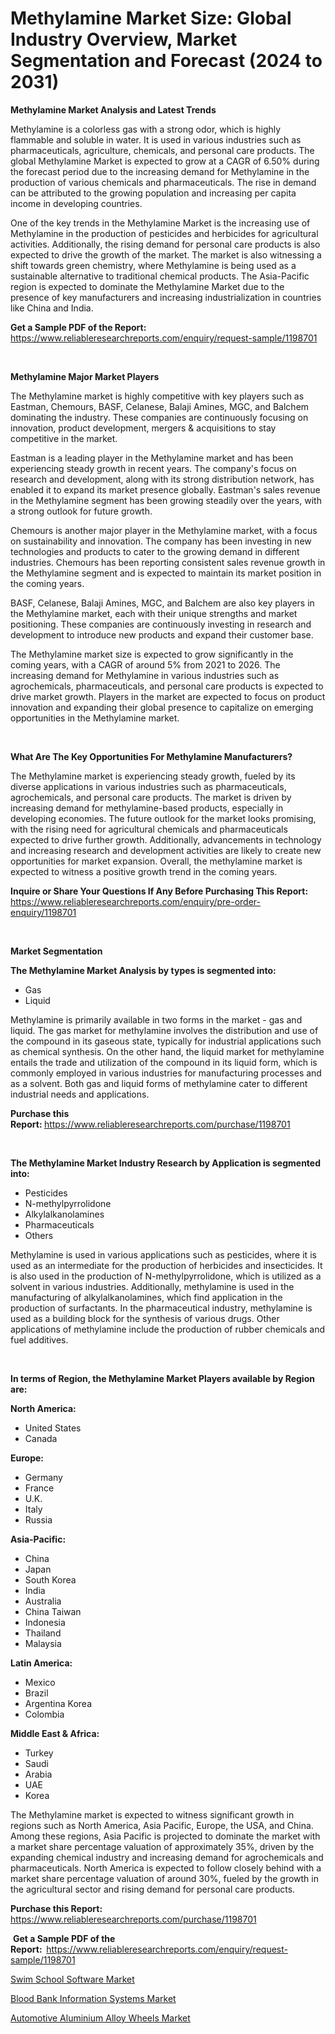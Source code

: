 <p><h1>Methylamine Market Size: Global Industry Overview, Market Segmentation and Forecast (2024 to 2031)</h1></p><p><strong>Methylamine Market Analysis and Latest Trends</strong></p>
<p><p>Methylamine is a colorless gas with a strong odor, which is highly flammable and soluble in water. It is used in various industries such as pharmaceuticals, agriculture, chemicals, and personal care products. The global Methylamine Market is expected to grow at a CAGR of 6.50% during the forecast period due to the increasing demand for Methylamine in the production of various chemicals and pharmaceuticals. The rise in demand can be attributed to the growing population and increasing per capita income in developing countries.</p><p>One of the key trends in the Methylamine Market is the increasing use of Methylamine in the production of pesticides and herbicides for agricultural activities. Additionally, the rising demand for personal care products is also expected to drive the growth of the market. The market is also witnessing a shift towards green chemistry, where Methylamine is being used as a sustainable alternative to traditional chemical products. The Asia-Pacific region is expected to dominate the Methylamine Market due to the presence of key manufacturers and increasing industrialization in countries like China and India.</p></p>
<p><strong>Get a Sample PDF of the Report:&nbsp;</strong> <a href="https://www.reliableresearchreports.com/enquiry/request-sample/1198701">https://www.reliableresearchreports.com/enquiry/request-sample/1198701</a></p>
<p>&nbsp;</p>
<p><strong>Methylamine Major Market Players</strong></p>
<p><p>The Methylamine market is highly competitive with key players such as Eastman, Chemours, BASF, Celanese, Balaji Amines, MGC, and Balchem dominating the industry. These companies are continuously focusing on innovation, product development, mergers & acquisitions to stay competitive in the market.</p><p>Eastman is a leading player in the Methylamine market and has been experiencing steady growth in recent years. The company's focus on research and development, along with its strong distribution network, has enabled it to expand its market presence globally. Eastman's sales revenue in the Methylamine segment has been growing steadily over the years, with a strong outlook for future growth.</p><p>Chemours is another major player in the Methylamine market, with a focus on sustainability and innovation. The company has been investing in new technologies and products to cater to the growing demand in different industries. Chemours has been reporting consistent sales revenue growth in the Methylamine segment and is expected to maintain its market position in the coming years.</p><p>BASF, Celanese, Balaji Amines, MGC, and Balchem are also key players in the Methylamine market, each with their unique strengths and market positioning. These companies are continuously investing in research and development to introduce new products and expand their customer base.</p><p>The Methylamine market size is expected to grow significantly in the coming years, with a CAGR of around 5% from 2021 to 2026. The increasing demand for Methylamine in various industries such as agrochemicals, pharmaceuticals, and personal care products is expected to drive market growth. Players in the market are expected to focus on product innovation and expanding their global presence to capitalize on emerging opportunities in the Methylamine market.</p></p>
<p>&nbsp;</p>
<p><strong>What Are The Key Opportunities For Methylamine Manufacturers?</strong></p>
<p><p>The Methylamine market is experiencing steady growth, fueled by its diverse applications in various industries such as pharmaceuticals, agrochemicals, and personal care products. The market is driven by increasing demand for methylamine-based products, especially in developing economies. The future outlook for the market looks promising, with the rising need for agricultural chemicals and pharmaceuticals expected to drive further growth. Additionally, advancements in technology and increasing research and development activities are likely to create new opportunities for market expansion. Overall, the methylamine market is expected to witness a positive growth trend in the coming years.</p></p>
<p><strong>Inquire or Share Your Questions If Any Before Purchasing This Report:</strong> <a href="https://www.reliableresearchreports.com/enquiry/pre-order-enquiry/1198701">https://www.reliableresearchreports.com/enquiry/pre-order-enquiry/1198701</a></p>
<p>&nbsp;</p>
<p><strong>Market Segmentation</strong></p>
<p><strong>The Methylamine Market Analysis by types is segmented into:</strong></p>
<p><ul><li>Gas</li><li>Liquid</li></ul></p>
<p><p>Methylamine is primarily available in two forms in the market - gas and liquid. The gas market for methylamine involves the distribution and use of the compound in its gaseous state, typically for industrial applications such as chemical synthesis. On the other hand, the liquid market for methylamine entails the trade and utilization of the compound in its liquid form, which is commonly employed in various industries for manufacturing processes and as a solvent. Both gas and liquid forms of methylamine cater to different industrial needs and applications.</p></p>
<p><strong>Purchase this Report:&nbsp;</strong><a href="https://www.reliableresearchreports.com/purchase/1198701">https://www.reliableresearchreports.com/purchase/1198701</a></p>
<p>&nbsp;</p>
<p><strong>The Methylamine Market Industry Research by Application is segmented into:</strong></p>
<p><ul><li>Pesticides</li><li>N-methylpyrrolidone</li><li>Alkylalkanolamines</li><li>Pharmaceuticals</li><li>Others</li></ul></p>
<p><p>Methylamine is used in various applications such as pesticides, where it is used as an intermediate for the production of herbicides and insecticides. It is also used in the production of N-methylpyrrolidone, which is utilized as a solvent in various industries. Additionally, methylamine is used in the manufacturing of alkylalkanolamines, which find application in the production of surfactants. In the pharmaceutical industry, methylamine is used as a building block for the synthesis of various drugs. Other applications of methylamine include the production of rubber chemicals and fuel additives.</p></p>
<p>&nbsp;</p>
<p><strong>In terms of Region, the Methylamine Market Players available by Region are:</strong></p>
<p>
    <p> <strong> North America: </strong>
        <ul>
            <li>United States</li>
            <li>Canada</li>
        </ul>
        </p> 
    <p> <strong> Europe: </strong>
        <ul>
            <li>Germany</li>
            <li>France</li>
            <li>U.K.</li>
            <li>Italy</li>
            <li>Russia</li>
        </ul>
        </p> 
    <p> <strong> Asia-Pacific: </strong>
        <ul>
            <li>China</li>
            <li>Japan</li>
            <li>South Korea</li>
            <li>India</li>
            <li>Australia</li>
            <li>China Taiwan</li>
            <li>Indonesia</li>
            <li>Thailand</li>
            <li>Malaysia</li>
        </ul>
        </p> 
    <p> <strong> Latin America: </strong>
        <ul>
            <li>Mexico</li>
            <li>Brazil</li>
            <li>Argentina Korea</li>
            <li>Colombia</li>
        </ul>
        </p> 
    <p> <strong> Middle East & Africa: </strong>
        <ul>
            <li>Turkey</li>
            <li>Saudi</li>
            <li>Arabia</li>
            <li>UAE</li>
            <li>Korea</li>
        </ul>
    </p>
    </p>
<p><p>The Methylamine market is expected to witness significant growth in regions such as North America, Asia Pacific, Europe, the USA, and China. Among these regions, Asia Pacific is projected to dominate the market with a market share percentage valuation of approximately 35%, driven by the expanding chemical industry and increasing demand for agrochemicals and pharmaceuticals. North America is expected to follow closely behind with a market share percentage valuation of around 30%, fueled by the growth in the agricultural sector and rising demand for personal care products.</p></p>
<p><strong>Purchase this Report: </strong><a href="https://www.reliableresearchreports.com/purchase/1198701">https://www.reliableresearchreports.com/purchase/1198701</a></p>
<p>&nbsp;<strong>Get a Sample PDF of the Report:&nbsp;&nbsp;</strong><a href="https://www.reliableresearchreports.com/enquiry/request-sample/1198701">https://www.reliableresearchreports.com/enquiry/request-sample/1198701</a></p>
<p><strong></strong></p>
<p><p><a href="https://view.publitas.com/reportprime-1/swim-school-software-market-with-the-goal-of-estimating-the-market-size-and-future-growth-potential-of-various-market-segments-based-on-component-applications-end-user-and-region/">Swim School Software Market</a></p><p><a href="https://view.publitas.com/reportprime-1/blood-bank-information-systems-market-a-comprehensive-report-of-its-market-share-growth-trends-2023-2030/">Blood Bank Information Systems Market</a></p><p><a href="https://view.publitas.com/reportprime-1/automotive-aluminium-alloy-wheels-market-challenges-opportunities-and-growth-drivers-and-major-market-players-forecasted-for-period-from-2023-2030/">Automotive Aluminium Alloy Wheels Market</a></p></p>